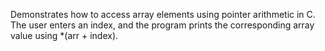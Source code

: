 Demonstrates how to access array elements using pointer arithmetic in C. The user enters an index, and the program prints the corresponding array value using *(arr + index).

